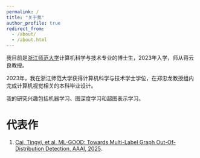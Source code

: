 ```yaml
---
permalink: /
title: "关于我"
author_profile: true
redirect_from: 
  - /about/
  - /about.html
---
```


我目前是[浙江师范大学](https://www.zjnu.edu.cn/main.htm)计算机科学与技术专业的博士生，2023年入学，师从蒋云良教授。

2023年，我在浙江师范大学获得计算机科学与技术学士学位，在郑忠龙教授组内完成计算机视觉相关的本科毕业设计。

我的研究兴趣包括机器学习、图深度学习和超图表示学习。


# 代表作

1. [Cai, Tingyi, et al. ML-GOOD: Towards Multi-Label Graph Out-Of-Distribution Detection, AAAI, 2025](https://github.com/ca1man-2022/ML-GOOD).
  
